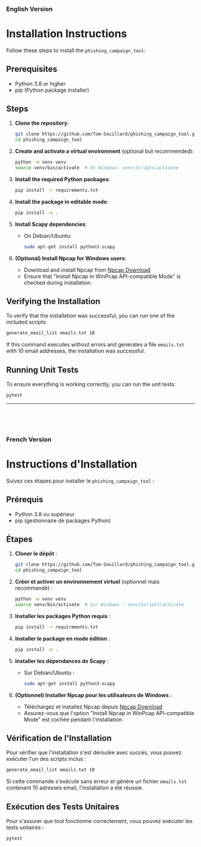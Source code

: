 ### English Version

# Installation Instructions

Follow these steps to install the `phishing_campaign_tool`:

## Prerequisites

- Python 3.8 or higher
- pip (Python package installer)

## Steps

1. **Clone the repository**:
    ```bash
    git clone https://github.com/Tom-Souillard/phishing_campaign_tool.git
    cd phishing_campaign_tool
    ```

2. **Create and activate a virtual environment** (optional but recommended):
    ```bash
    python -m venv venv
    source venv/bin/activate  # On Windows: venv\Scripts\activate
    ```

3. **Install the required Python packages**:
    ```bash
    pip install -r requirements.txt
    ```

4. **Install the package in editable mode**:
    ```bash
    pip install -e .
    ```

5. **Install Scapy dependencies**:
    - On Debian/Ubuntu:
      ```bash
      sudo apt-get install python3-scapy
      ```

6. **(Optional) Install Npcap for Windows users**:
    - Download and install Npcap from [Npcap Download](https://nmap.org/npcap/)
    - Ensure that "Install Npcap in WinPcap API-compatible Mode" is checked during installation.

## Verifying the Installation

To verify that the installation was successful, you can run one of the included scripts:

```bash
generate_email_list emails.txt 10
```

If this command executes without errors and generates a file `emails.txt` with 10 email addresses, the installation was successful.

## Running Unit Tests

To ensure everything is working correctly, you can run the unit tests:

```bash
pytest
```

---

<p>&nbsp;</p>
<p>&nbsp;</p>

### French Version

# Instructions d'Installation

Suivez ces étapes pour installer le `phishing_campaign_tool` :

## Prérequis

- Python 3.8 ou supérieur
- pip (gestionnaire de packages Python)

## Étapes

1. **Cloner le dépôt** :
    ```bash
    git clone https://github.com/Tom-Souillard/phishing_campaign_tool.git
    cd phishing_campaign_tool
    ```

2. **Créer et activer un environnement virtuel** (optionnel mais recommandé) :
    ```bash
    python -m venv venv
    source venv/bin/activate  # Sur Windows : venv\Scripts\activate
    ```

3. **Installer les packages Python requis** :
    ```bash
    pip install -r requirements.txt
    ```

4. **Installer le package en mode édition** :
    ```bash
    pip install -e .
    ```

5. **Installer les dépendances de Scapy** :
    - Sur Debian/Ubuntu :
      ```bash
      sudo apt-get install python3-scapy
      ```

6. **(Optionnel) Installer Npcap pour les utilisateurs de Windows** :
    - Téléchargez et installez Npcap depuis [Npcap Download](https://nmap.org/npcap/)
    - Assurez-vous que l'option "Install Npcap in WinPcap API-compatible Mode" est cochée pendant l'installation.

## Vérification de l'Installation

Pour vérifier que l'installation s'est déroulée avec succès, vous pouvez exécuter l'un des scripts inclus :

```bash
generate_email_list emails.txt 10
```

Si cette commande s'exécute sans erreur et génère un fichier `emails.txt` contenant 10 adresses email, l'installation a été réussie.

## Exécution des Tests Unitaires

Pour s'assurer que tout fonctionne correctement, vous pouvez exécuter les tests unitaires :

```bash
pytest
```
